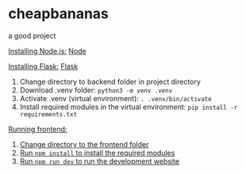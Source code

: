 # cheapbananas

a good project

<u>Installing Node.js:</u>
[Node](https://nodejs.org/en/download)

<u>Installing Flask:</u>
[Flask](https://flask.palletsprojects.com/en/stable/installation/)

1. Change directory to backend folder in project directory
2. Download .venv folder: ```python3 -m venv .venv```
3. Activate .venv (virtual environment): ```. .venv/bin/activate```
4. Install required modules in the virtual environment: ```pip install -r requirements.txt```

<u>Running frontend:<u>
1. Change directory to the frontend folder
2. Run ```npm install``` to install the required modules
3. Run ```npm run dev``` to run the development website
